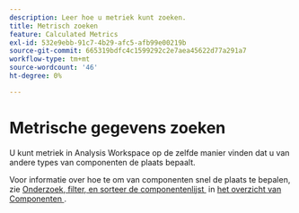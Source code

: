 ```yaml
---
description: Leer hoe u metriek kunt zoeken.
title: Metrisch zoeken
feature: Calculated Metrics
exl-id: 532e9ebb-91c7-4b29-afc5-afb99e00219b
source-git-commit: 665319bdfc4c1599292c2e7aea45622d77a291a7
workflow-type: tm+mt
source-wordcount: '46'
ht-degree: 0%

---
```


# Metrische gegevens zoeken

U kunt metriek in Analysis Workspace op de zelfde manier vinden dat u van andere types van componenten de plaats bepaalt.

Voor informatie over hoe te om van componenten snel de plaats te bepalen, zie [&#x200B; Onderzoek, filter, en sorteer de componentenlijst &#x200B;](/help/analyze/analysis-workspace/components/analysis-workspace-components.md#search-filter-and-sort-the-component-list) in [&#x200B; het overzicht van Componenten &#x200B;](/help/analyze/analysis-workspace/components/analysis-workspace-components.md).

